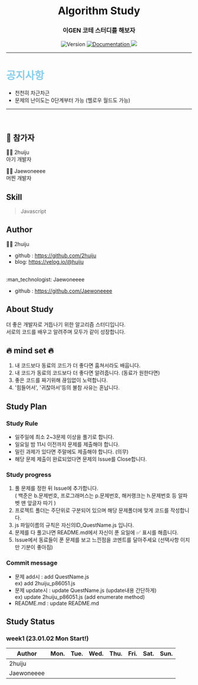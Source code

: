 <h1 align="center"> Algorithm Study </h1>
<h3 align="center">이GEN 코테 스터디를 해보자</h3>
<p align="center">
  <img alt="Version" src="https://img.shields.io/badge/version-1.0-blue.svg?cacheSeconds=2592000" />
  <a href="https://github.com/2huiju/Algorithm-Study" target="_blank">
    <img alt="Documentation" src="https://img.shields.io/badge/documentation-yes-brightgreen.svg" />  </a>
  <a href="https://hits.seeyoufarm.com"><img src="https://hits.seeyoufarm.com/api/count/incr/badge.svg?url=https%3A%2F%2Fgithub.com%2F2huiju%2FAlgorithm-Study&count_bg=%23FF963B&title_bg=%23555555&icon=instacart.svg&icon_color=%23FF9420&title=hits&edge_flat=false"/></a>
</p>

--- 
# <span style="color:skyblue">공지사항</span>
* 천천히 차근차근
* 문제의 난이도는 0단계부터 가능 (헬로우 월드도 가능)
---

<br>


## 🚀 참가자
:woman_technologist:  2huiju
<br>
아기 개발자
<br>

:man_technologist:  Jaewoneeee
<br>
머찐 개발자
<br>

## Skill
> Javascript <br>


## Author

:woman_technologist:  2huiju

* github : https://github.com/2huiju
* blog: https://velog.io/@huiju
<br>
:man_technologist:  Jaewoneeee

* github : https://github.com/Jaewoneeee



## About Study
더 좋은 개발자로 거듭나기 위한 알고리즘 스터디입니다.
<br>
서로의 코드를 배우고 알려주며 모두가 같이 성장합니다.
<br>

## :fire: mind set :fire:
1. 내 코드보다 동료의 코드가 더 좋다면 훔쳐서라도 배웁니다.
2. 내 코드가 동료의 코드보다 더 좋다면 알려줍니다. (동료가 원한다면)
3. 좋은 코드를 짜기위해 끊임없이 노력합니다.
4. '힘들어서', '귀찮아서'등의 불참 사유는 혼납니다.

## Study Plan
### Study Rule
* 일주일에 최소 2~3문제 이상을 풀기로 합니다.
* 일요일 밤 11시 이전까지 문제를 제출해야 합니다.
* 밀린 과제가 있다면 주말에도 제출해야 합니다. (의무)
* 해당 문제 제출이 완료되었다면 문제의 Issue를 Close합니다.

### Study progress
1. 풀 문제를 정한 뒤 Issue에 추가합니다. <br>
( 백준은 b.문제번호, 프로그래머스는 p.문제번호, 해커랭크는 h.문제번호 등 알파벳 맨 앞글자 따기 )
2. 프로젝트 폴더는 주단위로 구분되어 있으며 해당 문제폴더에 맞게 코드를 작성합니다.
3. js 파일이름의 규칙은 자신의ID_QuestName.js 입니다.
4. 문제를 다 풀고나면 README.md에서 자신이 푼 요일에 :white_check_mark: 표시를 해줍니다.
5. Issue에서 동료들이 푼 문제를 보고 느낀점을 코멘트를 달아주세요 (선택사항 이지만 기분이 좋아짐)

### Commit message
* 문제 add시 : add QuestName.js <br>
ex) add 2huiju_p86051.js
* 문제 update시 : update QuestName.js (update내용 간단하게) <br>
ex) update 2huiju_p86051.js (add enumerate method) <br>
* README.md : update README.md


## Study Status
### week1 (23.01.02 Mon Start!)

|Author|Mon.|Tue.|Wed.|Thu.|Fri.|Sat.|Sun.|
|------|---|---|---|---|---|---|---|
|2huiju||||||||
|Jaewoneeee||||||||

<!-- 체크표 양식
### week11 (22.08.15 ~ 22.08.21)
|Author|Mon.|Tue.|Wed.|Thu.|Fri.|Sat.|Sun.|
|------|---|---|---|---|---|---|---|
|2huiju||||||||
-->
